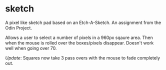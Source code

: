 # sketch
A pixel like sketch pad based on an Etch-A-Sketch. An assignment from the Odin Project.

Allows a user to select a number of pixels in a 960px sqaure area. Then when the mouse is rolled over the boxes/pixels disappear. Doesn't work well when going over 70.

*Update*: Squares now take 3 pass overs with the mouse to fade completely out.
